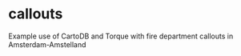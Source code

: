callouts
========

Example use of CartoDB and Torque with fire department callouts in Amsterdam-Amstelland
